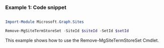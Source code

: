 ### Example 1: Code snippet

```powershell

Import-Module Microsoft.Graph.Sites

Remove-MgSiteTermStoreSet -SiteId $siteId -SetId $setId

```
This example shows how to use the Remove-MgSiteTermStoreSet Cmdlet.

